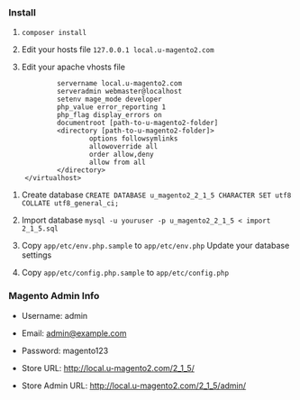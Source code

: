 ### Install

1. `composer install`

1. Edit your hosts file
`127.0.0.1 local.u-magento2.com`

1. Edit your apache vhosts file
```<virtualhost [your namevirtualhost]>
            servername local.u-magento2.com
            serveradmin webmaster@localhost
            setenv mage_mode developer
            php_value error_reporting 1
            php_flag display_errors on
            documentroot [path-to-u-magento2-folder]
            <directory [path-to-u-magento2-folder]>
                    options followsymlinks
                    allowoverride all
                    order allow,deny
                    allow from all
            </directory>
    </virtualhost> 
```

1. Create database
`CREATE DATABASE u_magento2_2_1_5 CHARACTER SET utf8 COLLATE utf8_general_ci;` 

1. Import database
`mysql -u youruser -p u_magento2_2_1_5 < import 2_1_5.sql`

1. Copy `app/etc/env.php.sample` to `app/etc/env.php`
Update your database settings

1. Copy `app/etc/config.php.sample` to `app/etc/config.php`


### Magento Admin Info
- Username: admin
- Email: admin@example.com
- Password: magento123

- Store URL: http://local.u-magento2.com/2_1_5/
- Store Admin URL: http://local.u-magento2.com/2_1_5/admin/

